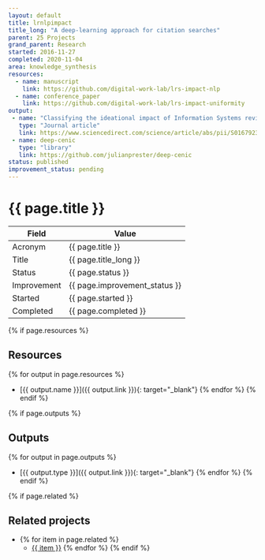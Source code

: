 ```yaml
---
layout: default
title: lrnlpimpact
title_long: "A deep-learning approach for citation searches"
parent: 25 Projects
grand_parent: Research
started: 2016-11-27
completed: 2020-11-04
area: knowledge_synthesis
resources:
  - name: manuscript
    link: https://github.com/digital-work-lab/lrs-impact-nlp
  - name: conference_paper
    link: https://github.com/digital-work-lab/lrs-impact-uniformity
output:
 - name: "Classifying the ideational impact of Information Systems review articles: A content-enriched deep learning approach"
   type: "Journal article"
   link: https://www.sciencedirect.com/science/article/abs/pii/S0167923620301871
 - name: deep-cenic
   type: "library"
   link: https://github.com/julianprester/deep-cenic
status: published
improvement_status: pending
---
```


# {{ page.title }}

Field               | Value
------------------- | ----------------------------------
Acronym             | {{ page.title }}
Title               | {{ page.title_long }}
Status              | {{ page.status }}
Improvement         | {{ page.improvement_status }}
Started             | {{ page.started }}
Completed           | {{ page.completed }}

{% if page.resources %}
## Resources

  {% for output in page.resources %}
  - [{{ output.name }}]({{ output.link }}){: target="_blank"}
  {% endfor %}
{% endif %}

{% if page.outputs %}
## Outputs

  {% for output in page.outputs %}
  - [{{ output.type }}]({{ output.link }}){: target="_blank"}
  {% endfor %}
{% endif %}

{% if page.related %}
## Related projects 

- {% for item in page.related %}
  - <a href="{{ item }}">{{ item }}</a>
{% endfor %}
{% endif %}
